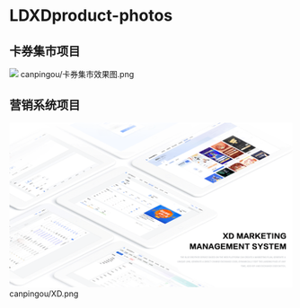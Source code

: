 # LDXDproduct-photos

## 卡券集市项目
![](卡券集市效果图.png)
canpingou/卡券集市效果图.png

## 营销系统项目
![](XD.png)
canpingou/XD.png
